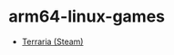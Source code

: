# arm64-linux-games

- [Terraria (Steam)](https://github.com/tranarchy/arm64-linux-games/tree/main/terraria/README.md)
